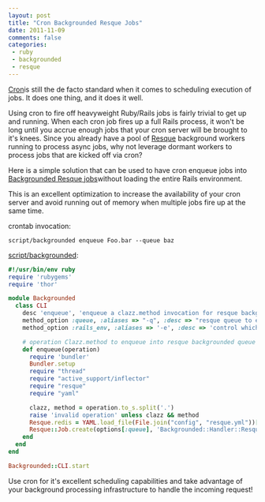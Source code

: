 ```yaml
---
layout: post
title: "Cron Backgrounded Resque Jobs"
date: 2011-11-09
comments: false
categories:
 - ruby
 - backgrounded
 - resque
---
```


[](http://www.flickr.com/photos/jeremy-g/1512405671/)

[Cron](http://pubs.opengroup.org/onlinepubs/9699919799/utilities/crontab.html)is still the de facto standard when it comes to scheduling execution of jobs. It does one thing, and it does it well.

Using cron to fire off heavyweight Ruby/Rails jobs is fairly trivial to get up and running. When each cron job fires up a full Rails process, it won't be long until you accrue enough jobs that your cron server will be brought to it's knees. Since you already have a pool of [Resque](http://github.com/defunkt/resque) background workers running to process async jobs, why not leverage dormant workers to process jobs that are kicked off via cron?

Here is a simple solution that can be used to have cron enqueue jobs into [Backgrounded Resque jobs](http://blog.codecrate.com/2010/09/backgrounded-resque-support.html)without loading the entire Rails environment.

This is an excellent optimization to increase the availability of your cron server and avoid running out of memory when multiple jobs fire up at the same time.

crontab invocation:

```
script/backgrounded enqueue Foo.bar --queue baz
```

[script/backgrounded](https://gist.github.com/1351867):
```ruby
#!/usr/bin/env ruby
require 'rubygems'
require 'thor'

module Backgrounded
  class CLI
    desc 'enqueue', 'enqueue a clazz.method invocation for resque backgrounded workers'
    method_option :queue, :aliases => "-q", :desc => "resque queue to enqueue the operation to", :default => 'backgrounded'
    method_option :rails_env, :aliases => '-e', :desc => 'control which rails env used to load the redis config', :default => 'production'

    # operation Clazz.method to enqueue into resque backgrounded queue (ex: Foo.bar)
    def enqueue(operation)
      require 'bundler'
      Bundler.setup
      require "thread"
      require "active_support/inflector"
      require "resque"
      require "yaml"

      clazz, method = operation.to_s.split('.')
      raise 'invalid operation' unless clazz && method
      Resque.redis = YAML.load_file(File.join("config", "resque.yml"))[options[:rails_env]]
      Resque::Job.create(options[:queue], 'Backgrounded::Handler::ResqueHandler', clazz, -1, method)
    end
  end
end

Backgrounded::CLI.start
```
Use cron for it's excellent scheduling capabilities and take advantage of your background processing infrastructure to handle the incoming request!